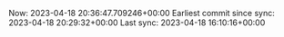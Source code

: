 Now: 2023-04-18 20:36:47.709246+00:00 Earliest commit since sync: 2023-04-18 20:29:32+00:00 Last sync: 2023-04-18 16:10:16+00:00
